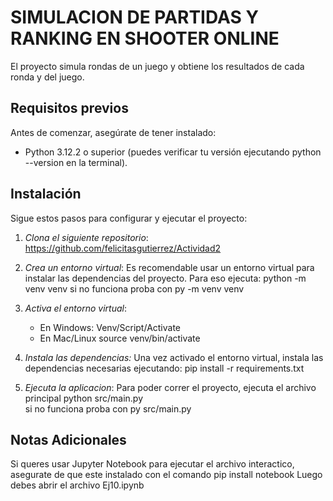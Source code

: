 # SIMULACION DE PARTIDAS Y RANKING EN SHOOTER ONLINE
El proyecto simula rondas de un juego y obtiene los resultados de cada ronda y del juego.

## Requisitos previos 
Antes de comenzar, asegúrate de tener instalado:
- Python 3.12.2 o superior (puedes verificar tu versión ejecutando python --version en la terminal).

## Instalación

Sigue estos pasos para configurar y ejecutar el proyecto:

1. *Clona el siguiente repositorio*:
https://github.com/felicitasgutierrez/Actividad2

2. *Crea un entorno virtual*:
Es recomendable usar un entorno virtual para instalar las dependencias del proyecto. Para eso ejecuta:
python -m venv venv
si no funciona proba con py -m venv venv

3. *Activa el entorno virtual*:
    - En Windows:
        Venv/Script/Activate
    - En Mac/Linux
        source venv/bin/activate

4. *Instala las dependencias:* 
Una vez activado el entorno virtual, instala las dependencias necesarias ejecutando:
pip install -r requirements.txt

5. *Ejecuta la aplicacion*: 
Para poder correr el proyecto, ejecuta el archivo principal
python src/main.py   
si no funciona proba con py src/main.py 

## Notas Adicionales 
Si queres usar Jupyter Notebook para ejecutar el archivo interactico, asegurate de que este instalado con el comando 
pip install notebook
Luego debes abrir el archivo Ej10.ipynb
